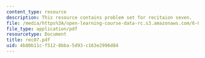 ```yaml
---
content_type: resource
description: This resource contains problem set for recitaion seven.
file: /media/https%3A/open-learning-course-data-rc.s3.amazonaws.com/6-041-probabilistic-systems-analysis-and-applied-probability-spring-2006/4b80b11cf5128bba5d93c163e2996d84_rec07.pdf
file_type: application/pdf
resourcetype: Document
title: rec07.pdf
uid: 4b80b11c-f512-8bba-5d93-c163e2996d84
---
```

